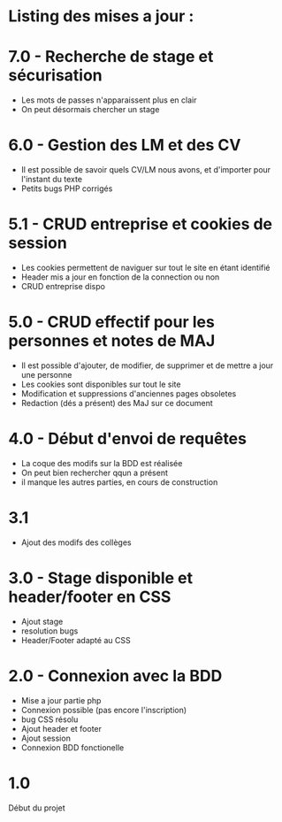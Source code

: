 # Listing des mises a jour : 

# 7.0 - Recherche de stage et sécurisation
- Les mots de passes n'apparaissent plus en clair
- On peut désormais chercher un stage

# 6.0 - Gestion des LM et des CV
- Il est possible de savoir quels CV/LM nous avons, et d'importer pour l'instant du texte
- Petits bugs PHP corrigés

# 5.1 - CRUD entreprise et cookies de session
- Les cookies permettent de naviguer sur tout le site en étant identifié
- Header mis a jour en fonction de la connection ou non
- CRUD entreprise dispo

# 5.0 - CRUD effectif pour les personnes et notes de MAJ
- Il est possible d'ajouter, de modifier, de supprimer et de mettre a jour une personne
- Les cookies sont disponibles sur tout le site
- Modification et suppressions d'anciennes pages obsoletes
- Redaction (dés a présent) des MaJ sur ce document

# 4.0 - Début d'envoi de requêtes
- La coque des modifs sur la BDD est réalisée
- On peut bien rechercher qqun a présent
- il manque les autres parties, en cours de construction

# 3.1
- Ajout des modifs des collèges

# 3.0 - Stage disponible et header/footer en CSS
- Ajout stage
- resolution bugs
- Header/Footer adapté au CSS

# 2.0 - Connexion avec la BDD 
- Mise a jour partie php
- Connexion possible (pas encore l'inscription)
- bug CSS résolu
- Ajout header et footer
- Ajout session
- Connexion BDD fonctionelle


# 1.0
Début du projet
